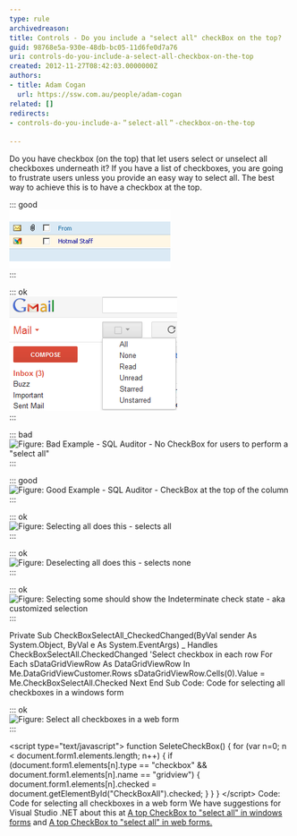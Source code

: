 ```yaml
---
type: rule
archivedreason: 
title: Controls - Do you include a "select all" checkBox on the top?
guid: 98768e5a-930e-48db-bc05-11d6fe0d7a76
uri: controls-do-you-include-a-select-all-checkbox-on-the-top
created: 2012-11-27T08:42:03.0000000Z
authors:
- title: Adam Cogan
  url: https://ssw.com.au/people/adam-cogan
related: []
redirects:
- controls-do-you-include-a-＂select-all＂-checkbox-on-the-top

---
```


Do you have checkbox (on the top) that let users select or unselect all checkboxes underneath it? If you have a list of checkboxes, you are going to frustrate users unless you provide an easy way to select all. The best way to achieve this is to have a checkbox at the top.

<!--endintro-->


::: good  
![Figure: Good Example - Hotmail does this](../../assets/HotmailSelectAll.gif)  
:::


::: ok  
![Figure: Google have done it a different way to provide multiple methods (All, All Read, All Unread, All Starred, and All Unstarred)](../../assets/GmailSelectAll.gif)  
:::


::: bad  
![Figure: Bad Example - SQL Auditor - No CheckBox for users to perform a "select all"](../../assets/SQLAuditorSelectAll\_Bad.jpg)  
:::


::: good  
![Figure: Good Example - SQL Auditor - CheckBox at the top of the column](../../assets/SQLAuditorSelectAll\_good.jpg)  
:::


::: ok  
![Figure: Selecting all does this - selects all](../../assets/SQLAuditorSelectAll\_All.jpg)  
:::


::: ok  
![Figure: Deselecting all does this - selects none](../../assets/SQLAuditorSelectAll\_None.jpg)  
:::


::: ok  
![Figure: Selecting some should show the Indeterminate check state - aka customized selection](../../assets/SQLAuditorSelectAll\_Customize.jpg)  
:::

Private Sub CheckBoxSelectAll\_CheckedChanged(ByVal sender As System.Object, ByVal e As System.EventArgs) \_
Handles CheckBoxSelectAll.CheckedChanged
'Select checkbox in each row
For Each sDataGridViewRow As DataGridViewRow In Me.DataGridViewCustomer.Rows
sDataGridViewRow.Cells(0).Value = Me.CheckBoxSelectAll.Checked
Next
End Sub
Code: Code for selecting all checkboxes in a windows form

::: ok  
![Figure: Select all checkboxes in a web form](../../assets/SelectAllCheckBox\_Web.jpg)  
:::

&lt;script type="text/javascript"&gt;
function SeleteCheckBox()
{ 
for (var n=0; n &lt; document.form1.elements.length; n++) 
{
if (document.form1.elements[n].type == "checkbox" && document.form1.elements[n].name == "gridview")
{
document.form1.elements[n].checked = document.getElementById("CheckBoxAll").checked; 
}
}
} 
&lt;/script&gt;
 Code: Code for selecting all checkboxes in a web form
We have suggestions for Visual Studio .NET about this at [A top CheckBox to "select all" in windows forms](http://www.ssw.com.au/ssw/Standards/BetterSoftwareSuggestions/MSForm.aspx#SelectAllCheckWindows) and [A top CheckBox to "select all" in web forms.](http://www.ssw.com.au/ssw/Standards/BetterSoftwareSuggestions/MSAjax.aspx#SelectAllCheckWeb)
